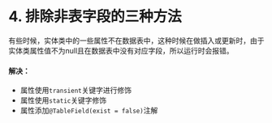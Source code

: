 # 4. 排除非表字段的三种方法

有些时候，实体类中的一些属性不在数据表中，这种时候在做插入或更新时，由于实体类属性值不为null且在数据表中没有对应字段，所以运行时会报错。



#### 解决：

- 属性使用`transient`关键字进行修饰
- 属性使用`static`关键字修饰
- 属性添加`@TableField(exist = false)`注解